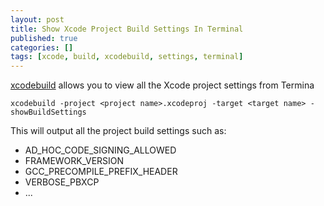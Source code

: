 ```yaml
---
layout: post
title: Show Xcode Project Build Settings In Terminal
published: true
categories: []
tags: [xcode, build, xcodebuild, settings, terminal]
---
```

[xcodebuild](https://developer.apple.com/library/mac/documentation/Darwin/Reference/ManPages/man1/xcodebuild.1.html) allows you to view all the Xcode project settings from Termina

	xcodebuild -project <project name>.xcodeproj -target <target name> -showBuildSettings

This will output all the project build settings such as:

- AD\_HOC\_CODE\_SIGNING\_ALLOWED
- FRAMEWORK\_VERSION
- GCC\_PRECOMPILE\_PREFIX\_HEADER
- VERBOSE\_PBXCP
- ...
